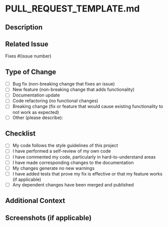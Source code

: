 # PULL_REQUEST_TEMPLATE.md

## Description
<!-- Provide a clear and concise description of the changes in this pull request -->

## Related Issue
<!-- Please link to the issue this PR addresses, if applicable -->
Fixes #(issue number)

## Type of Change
<!-- Please check the relevant options by replacing [ ] with [x] -->
- [ ] Bug fix (non-breaking change that fixes an issue)
- [ ] New feature (non-breaking change that adds functionality)
- [ ] Documentation update
- [ ] Code refactoring (no functional changes)
- [ ] Breaking change (fix or feature that would cause existing functionality to not work as expected)
- [ ] Other (please describe):

## Checklist
<!-- Please check all that apply by replacing [ ] with [x] -->
- [ ] My code follows the style guidelines of this project
- [ ] I have performed a self-review of my own code
- [ ] I have commented my code, particularly in hard-to-understand areas
- [ ] I have made corresponding changes to the documentation
- [ ] My changes generate no new warnings
- [ ] I have added tests that prove my fix is effective or that my feature works (if applicable)
- [ ] Any dependent changes have been merged and published

## Additional Context
<!-- Add any other context about the pull request here -->

## Screenshots (if applicable)
<!-- If your changes include visual elements, please include screenshots -->
